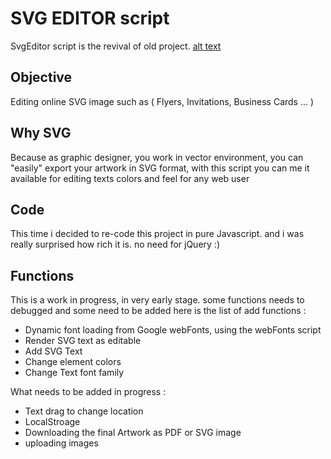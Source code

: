 # SVG EDITOR script
SvgEditor script is the revival of old project.
[alt text](https://raw.githubusercontent.com/sherifsaleh/svgeditor/master/app/images/save-the-date.gif "Invitations example")

## Objective
Editing online SVG image such as ( Flyers, Invitations, Business Cards ... )
## Why SVG 
Because as graphic designer, you work in vector environment, you can "easily" export your artwork in SVG format, with this script you can me it available for editing texts colors and feel for any web user
## Code 
This time i decided to re-code this project in pure Javascript. and i was really surprised how rich it is. no need for jQuery :)

## Functions
This is a work in progress, in very early stage. some functions needs to debugged and some need to be added here is the list of add functions : 
  - Dynamic font loading from Google webFonts, using the webFonts script
  - Render SVG text as editable
  - Add SVG Text 
  - Change element colors
  - Change Text font family

What needs to be added in progress : 
  - Text drag to change location
  - LocalStroage
  - Downloading the final Artwork as PDF or SVG image
  - uploading images
